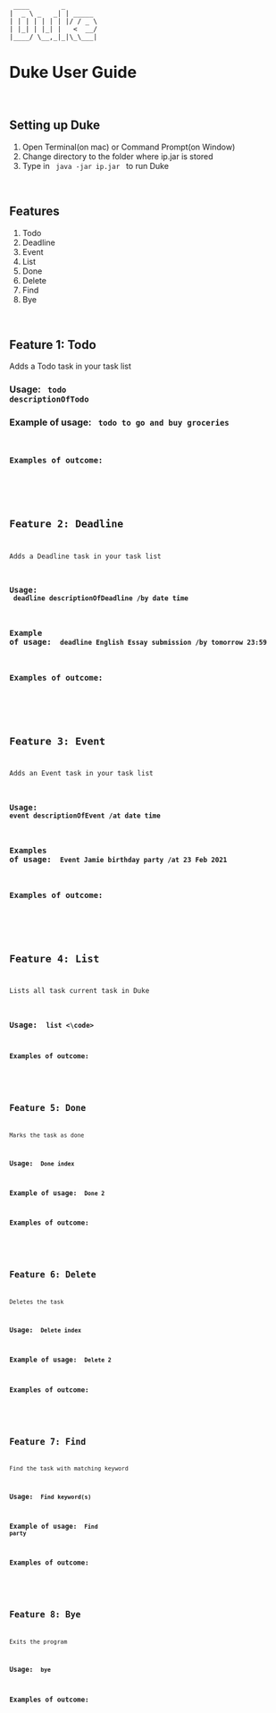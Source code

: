    ```
    ____        _        
   |  _ \ _   _| | _____ 
   | | | | | | | |/ / _ \
   | |_| | |_| |   <  __/
   |____/ \__,_|_|\_\___|
   ```
# Duke User Guide

<br>

## Setting up Duke
1. Open Terminal(on mac) or Command Prompt(on Window)
2. Change directory to the folder where ip.jar is stored
3. Type in <code> java -jar ip.jar </code> to run Duke

<br>

## Features
1. Todo
2. Deadline
3. Event
4. List
5. Done
6. Delete
7. Find
8. Bye

<br>

## Feature 1: Todo
Adds a Todo task in your task list
### Usage: <code> todo descriptionOfTodo </code>
### Example of usage: <code> todo to go and buy groceries
### Examples of outcome:

<br>

## Feature 2: Deadline
Adds a Deadline task in your task list
### Usage: <code> deadline descriptionOfDeadline /by date time</code>
### Example of usage: <code> deadline English Essay submission /by tomorrow 23:59 </code>
### Examples of outcome:

<br>

## Feature 3: Event
Adds an Event task in your task list
### Usage: <code> event descriptionOfEvent /at date time </code>
### Examples of usage: <code> Event Jamie birthday party /at 23 Feb 2021 </code>
### Examples of outcome:

<br>

##  Feature 4: List
Lists all task current task in Duke
### Usage: <code> list <\code>
### Examples of outcome:

<br>

## Feature 5: Done 
Marks the task as done
### Usage: <code> Done index </code>
### Example of usage: <code> Done 2 </code>
### Examples of outcome:

<br>

## Feature 6: Delete
Deletes the task
### Usage: <code> Delete index </code>
### Example of usage: <code> Delete 2 </code>
### Examples of outcome:

<br>

## Feature 7: Find
Find the task with matching keyword
### Usage: <code> Find keyword(s) </code>
### Example of usage: <code> Find party </code>
### Examples of outcome:

<br>

## Feature 8: Bye
Exits the program
### Usage: <code> bye </code>
### Examples of outcome:












